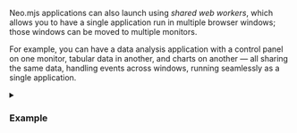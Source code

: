 Neo.mjs applications can also launch using <i>shared web workers</i>, which allows you to have a single 
application run in multiple browser windows; those windows can be moved to multiple monitors.

For example, you can have a data analysis application with a control panel on one monitor, 
tabular data in another, and charts on another &mdash; all sharing the same data, handling events
across windows, running seamlessly as a single application. 


<details>
<summary><h3>Example</h3></summary>
An easy way to show this is by looking at a code preview example. In the example below, click Preview, 
then click on the new window icon on the right side of the toolbar. This launches a new window 
running the code. Even though it's running in a new window, it's still part of the app. 
(In this case, the app is the web site you're looking at now.) That means both the code in both windows 
seamlessly share events, data, etc. &mdash; the code doesn't care that some code is running in a
separate window.
<pre data-neo>
import Button    from '../button/Base.mjs';
import Container from '../container/Base.mjs';

class MainView extends Container {
    static config = {
        className: 'Benefits.multiwindow.MainView',
        layout   : {ntype:'vbox', align:'start'},
        items    : [{
            module : Button,
            iconCls: 'fa fa-home',
            text   : 'Home'
        }]
    }
}

Neo.setupClass(MainView);
</pre>

</details>
